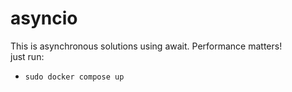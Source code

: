 # asyncio
This is asynchronous solutions using await. Performance matters!
<br />
just run: 
* `sudo docker compose up`
